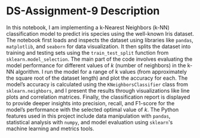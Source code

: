 # DS-Assignment-9 Description

In this notebook, I am implementing a k-Nearest Neighbors (k-NN) classification model to predict iris species using the well-known Iris dataset. The notebook first loads and inspects the dataset using libraries like `pandas`, `matplotlib`, and `seaborn` for data visualization. It then splits the dataset into training and testing sets using the `train_test_split` function from `sklearn.model_selection`. The main part of the code involves evaluating the model performance for different values of *k* (number of neighbors) in the k-NN algorithm. I run the model for a range of k values (from approximately the square root of the dataset length) and plot the accuracy for each. The model’s accuracy is calculated using the `KNeighborsClassifier` class from `sklearn.neighbors`, and I present the results through visualizations like line plots and correlation matrices. Finally, the classification report is displayed to provide deeper insights into precision, recall, and F1-score for the model’s performance with the selected optimal value of *k*. The Python features used in this project include data manipulation with `pandas`, statistical analysis with `numpy`, and model evaluation using `sklearn`'s machine learning and metrics tools.

